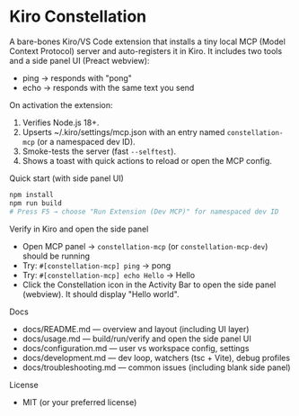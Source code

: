 # Kiro Constellation

A bare-bones Kiro/VS Code extension that installs a tiny local MCP (Model Context Protocol) server and auto-registers it in Kiro. It includes two tools and a side panel UI (Preact webview):

- ping → responds with "pong"
- echo → responds with the same text you send

On activation the extension:
1. Verifies Node.js 18+.
2. Upserts ~/.kiro/settings/mcp.json with an entry named `constellation-mcp` (or a namespaced dev ID).
3. Smoke-tests the server (fast `--selftest`).
4. Shows a toast with quick actions to reload or open the MCP config.

Quick start (with side panel UI)

```bash
npm install
npm run build
# Press F5 → choose "Run Extension (Dev MCP)" for namespaced dev ID
```

Verify in Kiro and open the side panel
- Open MCP panel → `constellation-mcp` (or `constellation-mcp-dev`) should be running
- Try: `#[constellation-mcp] ping` → pong
- Try: `#[constellation-mcp] echo Hello` → Hello
- Click the Constellation icon in the Activity Bar to open the side panel (webview). It should display "Hello world".

Docs
- docs/README.md — overview and layout (including UI layer)
- docs/usage.md — build/run/verify and open the side panel UI
- docs/configuration.md — user vs workspace config, settings
- docs/development.md — dev loop, watchers (tsc + Vite), debug profiles
- docs/troubleshooting.md — common issues (including blank side panel)

License
- MIT (or your preferred license)
